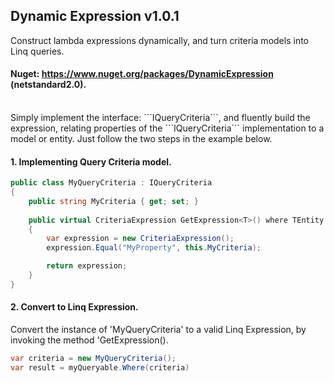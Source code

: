 ## Dynamic Expression v1.0.1
Construct lambda expressions dynamically, and turn criteria models into Linq queries.  
  
#### Nuget: https://www.nuget.org/packages/DynamicExpression (netstandard2.0).  
  
<br>
Simply implement the interface: ```IQueryCriteria```, and fluently build the expression, relating properties of the ```IQueryCriteria``` implementation to a model or entity. Just follow the two steps in the example below.  

#### 1. Implementing Query Criteria model.
```csharp
public class MyQueryCriteria : IQueryCriteria
{
    public string MyCriteria { get; set; }
    
    public virtual CriteriaExpression GetExpression<T>() where TEntity : class
    {
        var expression = new CriteriaExpression();
        expression.Equal("MyProperty", this.MyCriteria);

        return expression;
    }
}
```
  
#### 2. Convert to Linq Expression.
Convert the instance of 'MyQueryCriteria' to a valid Linq Expression, by invoking the method 'GetExpression<T>().
```csharp
var criteria = new MyQueryCriteria();
var result = myQueryable.Where(criteria) 
```
